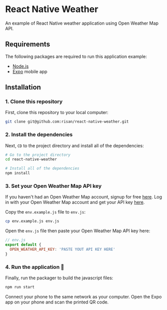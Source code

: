 # React Native Weather

An example of React Native weather application using Open Weather Map API.

## Requirements
The following packages are required to run this application example:
* [Node.js](https://nodejs.org)
* [Expo](https://expo.io) mobile app

## Installation

### 1. Clone this repository
First, clone this repository to your local computer:

```bash
git clone git@github.com:risan/react-native-weather.git
```

### 2. Install the dependencies
Next, `CD` to the project directory and install all of the dependencies:

```bash
# Go to the project directory
cd react-native-weather

# Install all of the dependencies
npm install
```

### 3. Set your Open Weather Map API key
If you haven't had an Open Weather Map account, signup for free [here](https://home.openweathermap.org/users/sign_up). Log in with your Open Weather Map account and get your API key [here](https://home.openweathermap.org/api_keys).

Copy the `env.example.js` file to `env.js`:

```bash
cp env.example.js env.js
```

Open the `env.js` file then paste your Open Weather Map API key here:

```js
// env.js
export default {
  OPEN_WEATHER_API_KEY: 'PASTE YOUT API KEY HERE'
}
```

### 4. Run the application 🎉

Finally, run the packager to build the javascript files:

```bash
npm run start
```

Connect your phone to the same network as your computer. Open the Expo app on your phone and scan the printed QR code.
